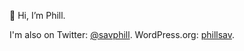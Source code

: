 👋 Hi, I’m Phill.

I'm also on Twitter: [@savphill](https://twitter.com/savphill).
WordPress.org: [phillsav](https://profiles.wordpress.org/phillsav/).
